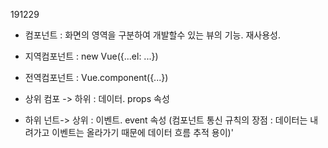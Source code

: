 191229
 * 컴포넌트 : 화면의 영역을 구분하여 개발할수 있는 뷰의 기능. 재사용성.

 * 지역컴포넌트 : new Vue({...el: ...})
 * 전역컴포넌트 : Vue.component({...})

 * 상위 컴포 -> 하위 : 데이터. props 속성
 * 하위 넌트-> 상위 : 이벤트. event 속성
(컴포넌트 통신 규칙의 장점 : 데이터는 내려가고 이벤트는 올라가기 때문에 데이터 흐름 추적 용이)'



